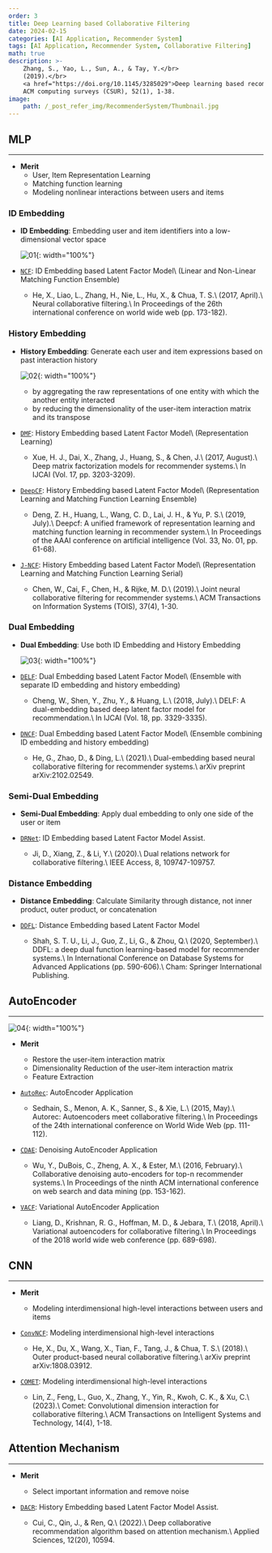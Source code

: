 ```yaml
---
order: 3
title: Deep Learning based Collaborative Filtering
date: 2024-02-15
categories: [AI Application, Recommender System]
tags: [AI Application, Recommender System, Collaborative Filtering]
math: true
description: >-
    Zhang, S., Yao, L., Sun, A., & Tay, Y.</br>
    (2019).</br>
    <a href="https://doi.org/10.1145/3285029">Deep learning based recommender system: A survey and new perspectives.</a></br>
    ACM computing surveys (CSUR), 52(1), 1-38.
image:
    path: /_post_refer_img/RecommenderSystem/Thumbnail.jpg
---
```


## MLP
-----

- **Merit**
    - User, Item Representation Learning
    - Matching function learning
    - Modeling nonlinear interactions between users and items

### ID Embedding

- **ID Embedding**: Embedding user and item identifiers into a low-dimensional vector space

    ![01](/_post_refer_img/RecommenderSystem/03-01.png){: width="100%"}

- [`NCF`](https://doi.org/10.1145/3038912.3052569): ID Embedding based Latent Factor Model\\
(Linear and Non-Linear Matching Function Ensemble)
    - He, X., Liao, L., Zhang, H., Nie, L., Hu, X., & Chua, T. S.\\
    (2017, April).\\
    Neural collaborative filtering.\\
    In Proceedings of the 26th international conference on world wide web (pp. 173-182).

### History Embedding

- **History Embedding**: Generate each user and item expressions based on past interaction history

    ![02](/_post_refer_img/RecommenderSystem/03-02.png){: width="100%"}

    - by aggregating the raw representations of one entity with which the another entity interacted
    - by reducing the dimensionality of the user-item interaction matrix and its transpose

- [`DMF`](https://doi.org/10.24963/ijcai.2017/447): History Embedding based Latent Factor Model\\
(Representation Learning)
    - Xue, H. J., Dai, X., Zhang, J., Huang, S., & Chen, J.\\
    (2017, August).\\
    Deep matrix factorization models for recommender systems.\\
    In IJCAI (Vol. 17, pp. 3203-3209).

- [`DeepCF`](https://doi.org/10.48550/arXiv.1901.04704): History Embedding based Latent Factor Model\\
(Representation Learning and Matching Function Learning Ensemble)
    - Deng, Z. H., Huang, L., Wang, C. D., Lai, J. H., & Yu, P. S.\\
    (2019, July).\\
    Deepcf: A unified framework of representation learning and matching function learning in recommender system.\\
    In Proceedings of the AAAI conference on artificial intelligence (Vol. 33, No. 01, pp. 61-68).

- [`J-NCF`](https://doi.org/10.1145/3343117): History Embedding based Latent Factor Model\\
(Representation Learning and Matching Function Learning Serial)
    - Chen, W., Cai, F., Chen, H., & Rijke, M. D.\\
    (2019).\\
    Joint neural collaborative filtering for recommender systems.\\
    ACM Transactions on Information Systems (TOIS), 37(4), 1-30.

### Dual Embedding

- **Dual Embedding**: Use both ID Embedding and History Embedding

    ![03](/_post_refer_img/RecommenderSystem/03-03.png){: width="100%"}

- [`DELF`](https://doi.org/10.24963/ijcai.2018/462): Dual Embedding based Latent Factor Model\\
(Ensemble with separate ID embedding and history embedding)
    - Cheng, W., Shen, Y., Zhu, Y., & Huang, L.\\
    (2018, July).\\
    DELF: A dual-embedding based deep latent factor model for recommendation.\\
    In IJCAI (Vol. 18, pp. 3329-3335).

- [`DNCF`](https://doi.org/10.48550/arXiv.2102.02549): Dual Embedding based Latent Factor Model\\
(Ensemble combining ID embedding and history embedding)
    - He, G., Zhao, D., & Ding, L.\\
    (2021).\\
    Dual-embedding based neural collaborative filtering for recommender systems.\\
    arXiv preprint arXiv:2102.02549.

### Semi-Dual Embedding

- **Semi-Dual Embedding**: Apply dual embedding to only one side of the user or item

- [`DRNet`](https://doi.org/10.1109/ACCESS.2020.3002102): ID Embedding based Latent Factor Model Assist.
    - Ji, D., Xiang, Z., & Li, Y.\\
    (2020).\\
    Dual relations network for collaborative filtering.\\
    IEEE Access, 8, 109747-109757.

### Distance Embedding

- **Distance Embedding**: Calculate Similarity through distance, not inner product, outer product, or concatenation

- [`DDFL`](https://doi.org/10.1007/978-3-030-59419-0_36): Distance Embedding based Latent Factor Model
    - Shah, S. T. U., Li, J., Guo, Z., Li, G., & Zhou, Q.\\
    (2020, September).\\
    DDFL: a deep dual function learning-based model for recommender systems.\\
    In International Conference on Database Systems for Advanced Applications (pp. 590-606).\\
    Cham: Springer International Publishing.

## AutoEncoder
-----

![04](/_post_refer_img/RecommenderSystem/03-04.png){: width="100%"}

- **Merit**
    - Restore the user-item interaction matrix
    - Dimensionality Reduction of the user-item interaction matrix
    - Feature Extraction

- [`AutoRec`](https://doi.org/10.1145/2740908.2742726): AutoEncoder Application
    - Sedhain, S., Menon, A. K., Sanner, S., & Xie, L.\\
    (2015, May).\\
    Autorec: Autoencoders meet collaborative filtering.\\
    In Proceedings of the 24th international conference on World Wide Web (pp. 111-112).

- [`CDAE`](https://doi.org/10.1145/2835776.2835837): Denoising AutoEncoder Application
    - Wu, Y., DuBois, C., Zheng, A. X., & Ester, M.\\
    (2016, February).\\
    Collaborative denoising auto-encoders for top-n recommender systems.\\
    In Proceedings of the ninth ACM international conference on web search and data mining (pp. 153-162).

- [`VACF`](https://doi.org/10.1145/3178876.3186150): Variational AutoEncoder Application
    - Liang, D., Krishnan, R. G., Hoffman, M. D., & Jebara, T.\\
    (2018, April).\\
    Variational autoencoders for collaborative filtering.\\
    In Proceedings of the 2018 world wide web conference (pp. 689-698).

## CNN
-----

- **Merit**
    - Modeling interdimensional high-level interactions between users and items

- [`ConvNCF`](https://doi.org/10.48550/arXiv.1808.03912): Modeling interdimensional high-level interactions
    - He, X., Du, X., Wang, X., Tian, F., Tang, J., & Chua, T. S.\\
    (2018).\\
    Outer product-based neural collaborative filtering.\\
    arXiv preprint arXiv:1808.03912.

- [`COMET`](https://doi.org/10.1145/3588576): Modeling interdimensional high-level interactions
    - Lin, Z., Feng, L., Guo, X., Zhang, Y., Yin, R., Kwoh, C. K., & Xu, C.\\
    (2023).\\
    Comet: Convolutional dimension interaction for collaborative filtering.\\
    ACM Transactions on Intelligent Systems and Technology, 14(4), 1-18.

## Attention Mechanism
-----

- **Merit**
    - Select important information and remove noise

- [`DACR`](https://doi.org/10.3390/app122010594): History Embedding based Latent Factor Model Assist.
    - Cui, C., Qin, J., & Ren, Q.\\
    (2022).\\
    Deep collaborative recommendation algorithm based on attention mechanism.\\
    Applied Sciences, 12(20), 10594.